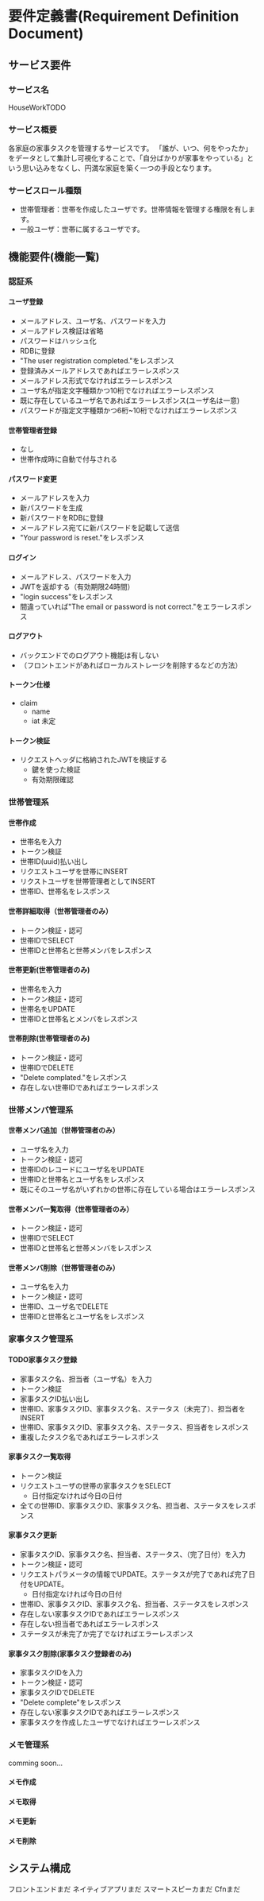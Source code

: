 # 要件定義書(Requirement Definition Document)
## サービス要件
### サービス名
HouseWorkTODO

### サービス概要
各家庭の家事タスクを管理するサービスです。
「誰が、いつ、何をやったか」をデータとして集計し可視化することで、「自分ばかりが家事をやっている」という思い込みをなくし、円満な家庭を築く一つの手段となります。

### サービスロール種類
- 世帯管理者：世帯を作成したユーザです。世帯情報を管理する権限を有します。
- 一般ユーザ：世帯に属するユーザです。

## 機能要件(機能一覧)
### 認証系
#### ユーザ登録
- メールアドレス、ユーザ名、パスワードを入力
- メールアドレス検証は省略
- パスワードはハッシュ化
- RDBに登録
- "The user registration completed."をレスポンス
- 登録済みメールアドレスであればエラーレスポンス
- メールアドレス形式でなければエラーレスポンス
- ユーザ名が指定文字種類かつ10桁でなければエラーレスポンス
- 既に存在しているユーザ名であればエラーレスポンス(ユーザ名は一意) 
- パスワードが指定文字種類かつ6桁~10桁でなければエラーレスポンス

#### 世帯管理者登録
- なし
- 世帯作成時に自動で付与される

#### パスワード変更
- メールアドレスを入力
- 新パスワードを生成
- 新パスワードをRDBに登録
- メールアドレス宛てに新パスワードを記載して送信
- "Your password is reset."をレスポンス

#### ログイン
- メールアドレス、パスワードを入力
- JWTを返却する（有効期限24時間）
- "login success"をレスポンス
- 間違っていれば"The email or password is not correct."をエラーレスポンス

#### ログアウト
- バックエンドでのログアウト機能は有しない
- （フロントエンドがあればローカルストレージを削除するなどの方法）

#### トークン仕様
- claim
	- name
	- iat
未定
	
#### トークン検証
- リクエストヘッダに格納されたJWTを検証する
	- 鍵を使った検証
	- 有効期限確認

### 世帯管理系
#### 世帯作成
- 世帯名を入力
- トークン検証
- 世帯ID(uuid)払い出し
- リクエストユーザを世帯にINSERT
- リクストユーザを世帯管理者としてINSERT
- 世帯ID、世帯名をレスポンス

#### 世帯詳細取得（世帯管理者のみ）
- トークン検証・認可
- 世帯IDでSELECT
- 世帯IDと世帯名と世帯メンバをレスポンス

#### 世帯更新(世帯管理者のみ)
- 世帯名を入力
- トークン検証・認可
- 世帯名をUPDATE
- 世帯IDと世帯名とメンバをレスポンス

#### 世帯削除(世帯管理者のみ)
- トークン検証・認可
- 世帯IDでDELETE
- "Delete complated."をレスポンス
- 存在しない世帯IDであればエラーレスポンス

### 世帯メンバ管理系
#### 世帯メンバ追加（世帯管理者のみ）
- ユーザ名を入力
- トークン検証・認可
- 世帯IDのレコードにユーザ名をUPDATE
- 世帯IDと世帯名とユーザ名をレスポンス
- 既にそのユーザ名がいずれかの世帯に存在している場合はエラーレスポンス

#### 世帯メンバ一覧取得（世帯管理者のみ）
- トークン検証・認可
- 世帯IDでSELECT
- 世帯IDと世帯名と世帯メンバをレスポンス

#### 世帯メンバ削除（世帯管理者のみ）
- ユーザ名を入力
- トークン検証・認可
- 世帯ID、ユーザ名でDELETE
- 世帯IDと世帯名とユーザ名をレスポンス

### 家事タスク管理系
#### TODO家事タスク登録
- 家事タスク名、担当者（ユーザ名）を入力
- トークン検証
- 家事タスクID払い出し
- 世帯ID、家事タスクID、家事タスク名、ステータス（未完了）、担当者をINSERT
- 世帯ID、家事タスクID、家事タスク名、ステータス、担当者をレスポンス
- 重複したタスク名であればエラーレスポンス

#### 家事タスク一覧取得
- トークン検証
- リクエストユーザの世帯の家事タスクをSELECT
	- 日付指定なければ今日の日付
- 全ての世帯ID、家事タスクID、家事タスク名、担当者、ステータスをレスポンス

#### 家事タスク更新
- 家事タスクID、家事タスク名、担当者、ステータス、（完了日付）を入力
- トークン検証・認可
- リクエストパラメータの情報でUPDATE。ステータスが完了であれば完了日付をUPDATE。
	- 日付指定なければ今日の日付
- 世帯ID、家事タスクID、家事タスク名、担当者、ステータスをレスポンス
- 存在しない家事タスクIDであればエラーレスポンス
- 存在しない担当者であればエラーレスポンス
- ステータスが未完了か完了でなければエラーレスポンス

#### 家事タスク削除(家事タスク登録者のみ)
- 家事タスクIDを入力
- トークン検証・認可
- 家事タスクIDでDELETE
- "Delete complete"をレスポンス
- 存在しない家事タスクIDであればエラーレスポンス
- 家事タスクを作成したユーザでなければエラーレスポンス

### メモ管理系
comming soon...
#### メモ作成
#### メモ取得
#### メモ更新
#### メモ削除

## システム構成
フロントエンドまだ
ネイティブアプリまだ
スマートスピーカまだ
Cfnまだ


